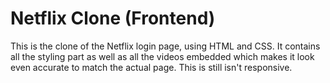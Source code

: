 # Netflix Clone (Frontend)

This is the clone of the Netflix login page, using HTML and CSS.
It contains all the styling part as well as all the videos embedded which makes it look even accurate to match the actual page.
This is still isn't responsive.
